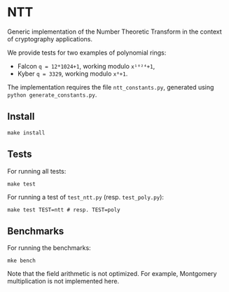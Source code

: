 # NTT
Generic implementation of the Number Theoretic Transform in the context of cryptography applications.

We provide tests for two examples of polynomial rings:
* Falcon `q = 12*1024+1`, working modulo `x¹⁰²⁴+1`,
* Kyber `q = 3329`, working modulo `x⁸+1`.

The implementation requires the file `ntt_constants.py`, generated using `python generate_constants.py`.

## Install
```
make install
```

## Tests
For running all tests:
```
make test
```
For running a test of `test_ntt.py` (resp. `test_poly.py`):
```
make test TEST=ntt # resp. TEST=poly
```

## Benchmarks
For running the benchmarks:
```
mke bench
```
Note that the field arithmetic is not optimized. For example, Montgomery multiplication is not implemented here.